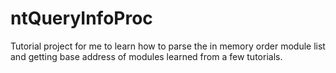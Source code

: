 # ntQueryInfoProc

Tutorial project for me to learn how to parse the in memory order module list and getting base address of modules learned from a few tutorials. 
